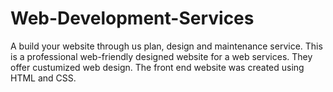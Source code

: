 # Web-Development-Services
A build your website through us plan, design and maintenance service.
This is a professional web-friendly designed website for a web services.  They offer custumized web design. The front end website was created using HTML and CSS.
